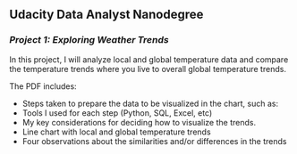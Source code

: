 ## Udacity Data Analyst Nanodegree

### *Project 1: Exploring Weather Trends*

In this project, I will analyze local and global temperature data and compare the temperature trends where you live to overall global temperature trends.

The PDF includes:

 - Steps taken to prepare the data to be visualized in the chart, such as:
 - Tools I used for each step (Python, SQL, Excel, etc)
 - My key considerations for deciding how to visualize the trends.
 - Line chart  with local and global temperature trends
 - Four observations about the similarities and/or differences in the trends
